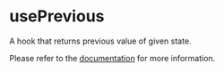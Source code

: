 # usePrevious

A hook that returns previous value of given state.

Please refer to the [documentation](https://raddix.dev/hooks/use-previous) for more information.
